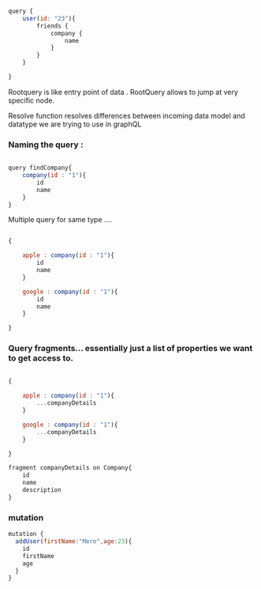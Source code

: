 ```javascript

query {
    user(id: "23"){
        friends {
            company {
                name
            }
        }
    }

}

```

Rootquery is like entry point of data . RootQuery allows to jump at very specific node.


Resolve function resolves differences between incoming data model and datatype we are trying to use in graphQL


### Naming the query  :

```javascript

query findCompany{
    company(id : "1"){
        id
        name
    }
}

```


Multiple query for same type ....

```javascript

{

    apple : company(id : "1"){
        id
        name
    }

    google : company(id : "1"){
        id
        name
    }

}

```


### Query fragments... essentially just a list of properties we want to get access to.

```javascript

{

    apple : company(id : "1"){
        ...companyDetails
    }

    google : company(id : "1"){
        ...companyDetails
    }

}

fragment companyDetails on Company{
    id
    name
    description
}

```


### mutation

```javascript
mutation {
  addUser(firstName:"Mero",age:23){
    id
    firstName
    age
  }
}
```
